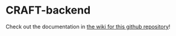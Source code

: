 # CRAFT-backend

Check out the documentation in [the wiki for this github repository](https://github.com/jschluger/CRAFT-backend/wiki/Documentation)!
